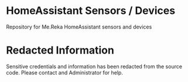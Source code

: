 # HomeAssistant Sensors / Devices
Repository for Me.Reka HomeAssistant sensors and devices

# Redacted Information
Sensitive credentials and information has been redacted from the source code. Please contact and Administrator for help.
